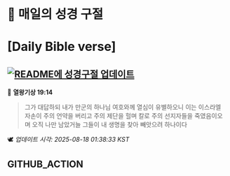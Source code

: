 # 🙏 매일의 성경 구절
# [Daily Bible verse]
## [![README에 성경구절 업데이트](https://github.com/DONGSUKA/first_test/actions/workflows/update-readme-bible.yml/badge.svg)](https://github.com/DONGSUKA/first_test/actions/workflows/update-readme-bible.yml)
<!-- START_BIBLE_VERSE -->
📖 **열왕기상 19:14**
> 그가 대답하되 내가 만군의 하나님 여호와께 열심이 유별하오니 이는 이스라엘 자손이 주의 언약을 버리고 주의 제단을 헐며 칼로 주의 선지자들을 죽였음이오며 오직 나만 남았거늘 그들이 내 생명을 찾아 빼앗으려 하나이다

🕊️ _업데이트 시각: 2025-08-18 01:38:33 KST_
  <!-- END_BIBLE_VERSE -->
## GITHUB_ACTION
